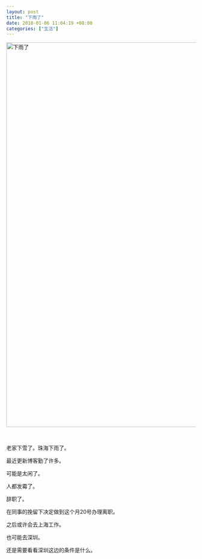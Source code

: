 ```yaml
---
layout: post
title: "下雨了"
date: 2018-01-06 11:04:19 +08:00
categories: ["生活"]
---
```


<img class="wp-image-1517 size-full alignnone" title="下雨了" src="https://www.imsun.org/usr/uploads/2024/01/下雨了1704718890-1-1.webp" alt="下雨了" width="768" height="1024" />

&nbsp;

老家下雪了。珠海下雨了。

最近更新博客勤了许多。

可能是太闲了。

人都发霉了。

辞职了。

在同事的挽留下决定做到这个月20号办理离职。

之后或许会去上海工作。

也可能去深圳。

还是需要看看深圳这边的条件是什么。

&nbsp;